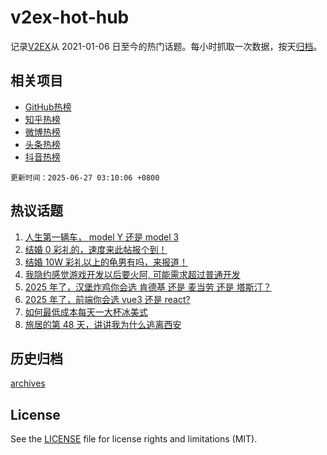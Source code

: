 # v2ex-hot-hub

 记录[V2EX](https://www.v2ex.com/)从 2021-01-06 日至今的热门话题。每小时抓取一次数据，按天[归档](archives)。
 
 ## 相关项目

- [GitHub热榜](https://github.com/lonnyzhang423/github-hot-hub)
- [知乎热榜](https://github.com/lonnyzhang423/zhihu-hot-hub)
- [微博热榜](https://github.com/lonnyzhang423/weibo-hot-hub)
- [头条热榜](https://github.com/lonnyzhang423/toutiao-hot-hub)
- [抖音热榜](https://github.com/lonnyzhang423/douyin-hot-hub)


 `更新时间：2025-06-27 03:10:06 +0800`

## 热议话题

1. [人生第一辆车， model Y 还是 model 3](https://www.v2ex.com/t/1141122)
1. [结婚 0 彩礼的，速度来此帖报个到！](https://www.v2ex.com/t/1141145)
1. [结婚 10W 彩礼以上的龟男有吗，来报道！](https://www.v2ex.com/t/1141228)
1. [我隐约感觉游戏开发以后要火阿, 可能需求超过普通开发](https://www.v2ex.com/t/1141102)
1. [2025 年了，汉堡炸鸡你会选 肯德基 还是 麦当劳 还是 塔斯汀？](https://www.v2ex.com/t/1141155)
1. [2025 年了，前端你会选 vue3 还是 react?](https://www.v2ex.com/t/1141142)
1. [如何最低成本每天一大杯冰美式](https://www.v2ex.com/t/1141183)
1. [旅居的第 48 天，讲讲我为什么逃离西安](https://www.v2ex.com/t/1141101)

## 历史归档

[archives](archives)

## License

See the [LICENSE](LICENSE) file for license rights and limitations (MIT).
